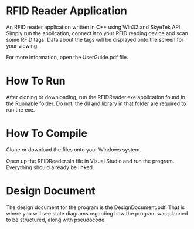 # RFID Reader Application

An RFID reader application written in C++ using Win32 and SkyeTek API. Simply run the application, connect it to your RFID reading device and scan some RFID tags. Data about the tags will be displayed onto the screen for your viewing.

For more information, open the UserGuide.pdf file.

# How To Run
After cloning or downloading, run the RFIDReader.exe application found in the Runnable folder. Do not, the dll and library in that folder are required to run the exe.

# How To Compile
Clone or download the files onto your Windows system.

Open up the RFIDReader.sln file in Visual Studio and run the program. Everything should already be linked.

# Design Document
The design document for the program is the DesignDocument.pdf. That is where you will see state diagrams regarding how the program was planned to be structured, along with pseudocode.
